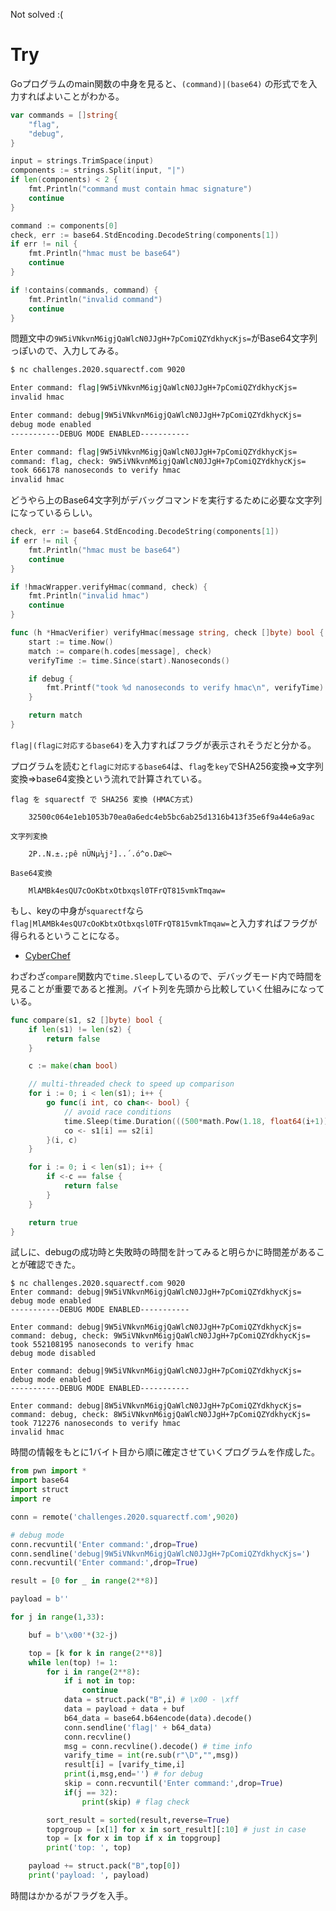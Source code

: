 Not solved :(

# Try

Goプログラムのmain関数の中身を見ると、`(command)|(base64)` の形式でを入力すればよいことがわかる。

```go
var commands = []string{
	"flag",
	"debug",
}
```

```go
input = strings.TrimSpace(input)
components := strings.Split(input, "|")
if len(components) < 2 {
    fmt.Println("command must contain hmac signature")
    continue
}

command := components[0]
check, err := base64.StdEncoding.DecodeString(components[1])
if err != nil {
    fmt.Println("hmac must be base64")
    continue
}

if !contains(commands, command) {
    fmt.Println("invalid command")
    continue
}
```

問題文中の`9W5iVNkvnM6igjQaWlcN0JJgH+7pComiQZYdkhycKjs=`がBase64文字列っぽいので、入力してみる。

```bash
$ nc challenges.2020.squarectf.com 9020

Enter command: flag|9W5iVNkvnM6igjQaWlcN0JJgH+7pComiQZYdkhycKjs=
invalid hmac

Enter command: debug|9W5iVNkvnM6igjQaWlcN0JJgH+7pComiQZYdkhycKjs=
debug mode enabled
-----------DEBUG MODE ENABLED-----------

Enter command: flag|9W5iVNkvnM6igjQaWlcN0JJgH+7pComiQZYdkhycKjs=
command: flag, check: 9W5iVNkvnM6igjQaWlcN0JJgH+7pComiQZYdkhycKjs=
took 666178 nanoseconds to verify hmac
invalid hmac
```

どうやら上のBase64文字列がデバッグコマンドを実行するために必要な文字列になっているらしい。

```go
check, err := base64.StdEncoding.DecodeString(components[1])
if err != nil {
    fmt.Println("hmac must be base64")
    continue
}

if !hmacWrapper.verifyHmac(command, check) {
    fmt.Println("invalid hmac")
    continue
}
```

```go
func (h *HmacVerifier) verifyHmac(message string, check []byte) bool {
	start := time.Now()
	match := compare(h.codes[message], check)
	verifyTime := time.Since(start).Nanoseconds()

	if debug {
		fmt.Printf("took %d nanoseconds to verify hmac\n", verifyTime)
	}

	return match
}
```

`flag|(flagに対応するbase64)`を入力すればフラグが表示されそうだと分かる。

プログラムを読むと`flagに対応するbase64`は、`flag`を`key`でSHA256変換⇒文字列変換⇒base64変換という流れで計算されている。

```
flag を squarectf で SHA256 変換 (HMAC方式)

    32500c064e1eb1053b70ea0a6edc4eb5bc6ab25d1316b413f35e6f9a44e6a9ac

文字列変換

    2P..N.±.;pê nÜNµ¼j²]..´.ó^o.Dæ©¬

Base64変換

    MlAMBk4esQU7cOoKbtxOtbxqsl0TFrQT815vmkTmqaw=
```

もし、keyの中身が`squarectf`なら`flag|MlAMBk4esQU7cOoKbtxOtbxqsl0TFrQT815vmkTmqaw=`と入力すればフラグが得られるということになる。

* [CyberChef](https://gchq.github.io/CyberChef/#recipe=HMAC(%7B'option':'UTF8','string':'squarectf'%7D,'SHA256')From_Charcode('CRLF',16)To_Base64('A-Za-z0-9%2B/%3D')&input=ZmxhZw)

わざわざ`compare`関数内で`time.Sleep`しているので、デバッグモード内で時間を見ることが重要であると推測。バイト列を先頭から比較していく仕組みになっている。

```go
func compare(s1, s2 []byte) bool {
	if len(s1) != len(s2) {
		return false
	}

	c := make(chan bool)

	// multi-threaded check to speed up comparison
	for i := 0; i < len(s1); i++ {
		go func(i int, co chan<- bool) {
			// avoid race conditions
			time.Sleep(time.Duration(((500*math.Pow(1.18, float64(i+1)))-500)/0.18) * time.Microsecond)
			co <- s1[i] == s2[i]
		}(i, c)
	}

	for i := 0; i < len(s1); i++ {
		if <-c == false {
			return false
		}
	}

	return true
}
```

試しに、debugの成功時と失敗時の時間を計ってみると明らかに時間差があることが確認できた。

```
$ nc challenges.2020.squarectf.com 9020
Enter command: debug|9W5iVNkvnM6igjQaWlcN0JJgH+7pComiQZYdkhycKjs=
debug mode enabled
-----------DEBUG MODE ENABLED-----------

Enter command: debug|9W5iVNkvnM6igjQaWlcN0JJgH+7pComiQZYdkhycKjs=
command: debug, check: 9W5iVNkvnM6igjQaWlcN0JJgH+7pComiQZYdkhycKjs=
took 552108195 nanoseconds to verify hmac
debug mode disabled

Enter command: debug|9W5iVNkvnM6igjQaWlcN0JJgH+7pComiQZYdkhycKjs=
debug mode enabled
-----------DEBUG MODE ENABLED-----------

Enter command: debug|8W5iVNkvnM6igjQaWlcN0JJgH+7pComiQZYdkhycKjs=
command: debug, check: 8W5iVNkvnM6igjQaWlcN0JJgH+7pComiQZYdkhycKjs=
took 712276 nanoseconds to verify hmac
invalid hmac
```

時間の情報をもとに1バイト目から順に確定させていくプログラムを作成した。

```py
from pwn import *
import base64
import struct
import re

conn = remote('challenges.2020.squarectf.com',9020)

# debug mode
conn.recvuntil('Enter command:',drop=True)
conn.sendline('debug|9W5iVNkvnM6igjQaWlcN0JJgH+7pComiQZYdkhycKjs=')
conn.recvuntil('Enter command:',drop=True)

result = [0 for _ in range(2**8)]

payload = b''

for j in range(1,33):

    buf = b'\x00'*(32-j)

    top = [k for k in range(2**8)]
    while len(top) != 1:
        for i in range(2**8):
            if i not in top:
                continue
            data = struct.pack("B",i) # \x00 - \xff
            data = payload + data + buf
            b64_data = base64.b64encode(data).decode()
            conn.sendline('flag|' + b64_data)
            conn.recvline()
            msg = conn.recvline().decode() # time info
            varify_time = int(re.sub(r"\D","",msg)) 
            result[i] = [varify_time,i]
            print(i,msg,end='') # for debug
            skip = conn.recvuntil('Enter command:',drop=True)
            if(j == 32):
                print(skip) # flag check

        sort_result = sorted(result,reverse=True)
        topgroup = [x[1] for x in sort_result][:10] # just in case
        top = [x for x in top if x in topgroup]
        print('top: ', top)

    payload += struct.pack("B",top[0])
    print('payload: ', payload)
```

時間はかかるがフラグを入手。

<!-- flag{d1d_u_t4k3_the_71me_t0_appr3c14t3_my_c0mm4nd5} -->